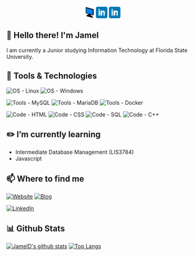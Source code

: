 <!-- Quick Links -->
<p align='center'>
    <a href="https://jameld.com"><img height="30" src="https://github.com/JamelD/Jameld/blob/main/icon/favicon.png?raw=true"></a>
    <a href="https://www.linkedin.com/in/jameldouglas/"><img height="30" src="https://github.com/JamelD/Jameld/blob/main/icon/linkedin.png?raw=true"></a>
    <a href="https://www.twitter.com/"><img height="30" src="https://github.com/JamelD/Jameld/blob/main/icon/linkedin.png?raw=true"></a>
</p>

## :wave: Hello there! I'm Jamel
I am currently a Junior studying Information Technology at Florida State University.

## :wrench: Tools & Technologies
![OS - Linux](https://img.shields.io/badge/OS-Linux-yellowgreen)
![OS - Windows](https://img.shields.io/badge/OS-Windows-yellowgreen)

![Tools - MySQL](https://img.shields.io/badge/Tools-MySQL-blue)
![Tools - MariaDB](https://img.shields.io/badge/Tools-MariaDB-blue)
![Tools - Docker](https://img.shields.io/badge/Tools-Docker-blue)

![Code - HTML](https://img.shields.io/badge/Code-HTML-green)
![Code - CSS](https://img.shields.io/badge/Code-CSS-green)
![Code - SQL](https://img.shields.io/badge/Code-SQL-brightgreen)
![Code - C++](https://img.shields.io/badge/Code-C++-brightgreen)
<!-- ![Code - PHP](https://img.shields.io/badge/Code-PHP-brightgreen) -->
<!-- ![Code - JavaScript](https://img.shields.io/badge/Code-JavaScript-brightgreen) -->
<!-- ![Code - Python](https://img.shields.io/badge/Code-Python-brightgreen) -->

<!-- ## :hammer: I’m currently working on
- N/A -->

## :pencil2: I’m currently learning
- Intermediate Database Management (LIS3784)
- Javascript
<!-- - Python -->

## :mailbox: Where to find me
[![Website](https://img.shields.io/badge/-Website-lightgrey)](https://jameld.com)
[![Blog](https://img.shields.io/badge/-Blog-lightgrey)](https://blog.jameld.com)

[![LinkedIn](https://img.shields.io/badge/-LinkedIn-lightgrey)](https://www.linkedin.com/in/jameldouglas/)
<!-- [![Twitter](https://img.shields.io/badge/-LinkedIn-lightgrey)]() -->
<!-- [![Name](https://img.shields.io/badge/-Name-lightgrey)]() -->

## :bar_chart: Github Stats
[![JamelD's github stats](https://github-readme-stats.vercel.app/api?username=JamelD)](https://github.com/anuraghazra/github-readme-stats)
[![Top Langs](https://github-readme-stats.vercel.app/api/top-langs/?username=JamelD)](https://github.com/anuraghazra/github-readme-stats)

